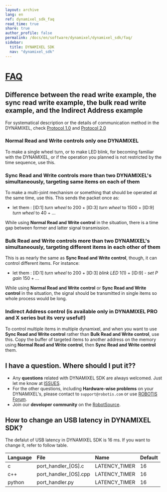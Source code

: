 ```yaml
---
layout: archive
lang: en
ref: dynamixel_sdk_faq
read_time: true
share: true
author_profile: false
permalink: /docs/en/software/dynamixel/dynamixel_sdk/faq/
sidebar:
  title: DYNAMIXEL SDK
  nav: "dynamixel_sdk"
---
```


<div style="counter-reset: h1 7"></div>

# [FAQ](#faq)

## Difference between the read write example, the sync read write example, the bulk read write example, and the Indirect Address example

For systematical description or the details of communication method in the DYNAMIXEL, check [Protocol 1.0](http://emanual.robotis.com/docs/en/dxl/protocol1/) and [Protocol 2.0](http://emanual.robotis.com/docs/en/dxl/protocol2/)

### Normal Read and Write controls only one DYNAMIXEL

To make a single wheel turn, or to make LED blink, for becoming familiar with the DYNAMIXEL, or if the operation you planned is not restricted by the time sequence, use this. 

### Sync Read and Write controls more than two DYNAMIXEL's simultaneously, targeting same items on each of them

To make a multi-joint mechanism or something that should be operated at the same time, use this. 
This sends the packet once as:
 * let them : [ID:1] _turn wheel_ to 200 + [ID:3] _turn wheel_ to 1500 + [ID:9] _turn wheel_ to 40 + ...

While using **Normal Read and Write control** in the situation, there is a time gap between former and latter signal transmission. 

### Bulk Read and Write controls more than two DYNAMIXEL's simultaneously, targeting different items in each other of them

This is as nearly the same as **Sync Read and Write control**, though, it can control different items. For instance:
 * let them : [ID:1] _turn wheel_ to 200 + [ID:3]  _blink LED_ 1(1) + [ID:9] - _set P gain_ 150 + ...

While using **Normal Read and Write control** or **Sync Read and Write control** in the situation, the signal should be transmitted in single items so whole process would be long.  

### Indirect Address control (is available only in DYNAMIXEL PRO and X series but its very useful!)
To control multiple items in multiple dynamixel, and when you want to use **Sync Read and Write control** rather than **Bulk Read and Write control**, use this. Copy the buffer of targeted items to another address on the memory using **Normal Read and Write control**, then **Sync Read and Write control** them.

## I have a question. Where should I put it??
- Any **questions** related with DYNAMIXEL SDK are always welcomed. Just let me know at [ISSUES](https://github.com/ROBOTIS-GIT/DynamixelSDK/issues).
- For the other questions, including **Hardware-wise problems** on your DYNAMIXEL's, please contact to `support@robotis.com` or use [ROBOTIS Forum](http://en.robotis.com/service/forum.php).
- Join our **developer community** on the [RobotSource](https://community.robotsource.org/).

## How to change an USB latency in DYNAMIXEL SDK?

The defalut of USB latency in DYNAMIXEL SDK is 16 ms. If you want to change it, refer to follow table.

| Language | File                  | Name          | Default |
|:---------|:----------------------|:--------------|:--------|
| c        | port_handler_[OS].c   | LATENCY_TIMER | 16      |
| c++      | port_handler_[OS].cpp | LATENCY_TIMER | 16      |
| python   | port_handler.py       | LATENCY_TIMER | 16      |
